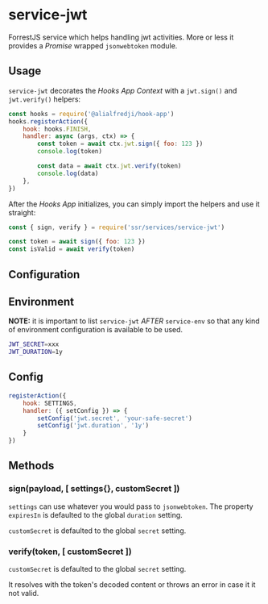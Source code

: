 # service-jwt

ForrestJS service which helps handling jwt activities. More or less it provides
a _Promise_ wrapped `jsonwebtoken` module.

## Usage

`service-jwt` decorates the _Hooks App Context_ with a `jwt.sign()` and `jwt.verify()` helpers:

```js
const hooks = require('@alialfredji/hook-app')
hooks.registerAction({
    hook: hooks.FINISH,
    handler: async (args, ctx) => {
        const token = await ctx.jwt.sign({ foo: 123 })
        console.log(token)

        const data = await ctx.jwt.verify(token)
        console.log(data)
    },
})
```

After the _Hooks App_ initializes, you can simply import the helpers and use it straight:

```js
const { sign, verify } = require('ssr/services/service-jwt')

const token = await sign({ foo: 123 })
const isValid = await verify(token)
```

## Configuration

## Environment

**NOTE:** it is important to list `service-jwt` _AFTER_ `service-env` so that any kind of environment
configuration is available to be used.

```bash
JWT_SECRET=xxx
JWT_DURATION=1y
```

## Config

```js
registerAction({
    hook: SETTINGS,
    handler: ({ setConfig }) => {
        setConfig('jwt.secret', 'your-safe-secret')
        setConfig('jwt.duration', '1y')
    }
})
```

## Methods

### sign(payload, [ settings{}, customSecret ])

`settings` can use whatever you would pass to `jsonwebtoken`. The property
`expiresIn` is defaulted to the global `duration` setting.

`customSecret` is defaulted to the global `secret` setting.

### verify(token, [ customSecret ])

`customSecret` is defaulted to the global `secret` setting.

It resolves with the token's decoded content or throws an error in case it it
not valid.
